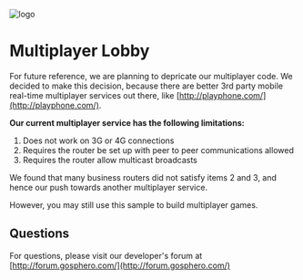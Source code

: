 ![logo](http://update.orbotix.com/developer/sphero-small.png)

# Multiplayer Lobby

For future reference,  we are planning to depricate our multiplayer code.  We decided to make this decision, because there are better 3rd party mobile real-time multiplayer services out there, like [http://playphone.com/](http://playphone.com/).

**Our current multiplayer service has the following limitations:**

1. Does not work on 3G or 4G connections
2. Requires the router be set up with peer to peer communications allowed
3. Requires the router allow multicast broadcasts

We found that many business routers did not satisfy items 2 and 3, and hence our push towards another multiplayer service.  

However, you may still use this sample to build multiplayer games.

## Questions

For questions, please visit our developer's forum at [http://forum.gosphero.com/](http://forum.gosphero.com/)


